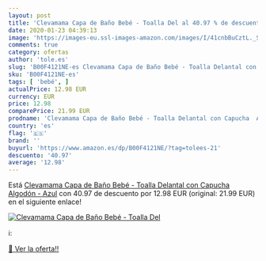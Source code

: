 ```yaml
---
layout: post
title: 'Clevamama Capa de Baño Bebé - Toalla Del al 40.97 % de descuento'
date: 2020-01-23 04:39:13
image: 'https://images-eu.ssl-images-amazon.com/images/I/41cnbBuCztL._SL400_.jpg'
comments: true
category: ofertas
author: 'tole.es'
slug: 'B00F4121NE-es Clevamama Capa de Baño Bebé - Toalla Delantal con Capucha...'
sku: 'B00F4121NE-es'
tags: [ 'bebé', ]
actualPrice: 12.98 EUR
currency: EUR
price: 12.98
comparePrice: 21.99 EUR
prodname: 'Clevamama Capa de Baño Bebé - Toalla Delantal con Capucha  Algodón - Azul'
country: 'es'
flag: '🇪🇸'
brand: ''
buyurl: 'https://www.amazon.es/dp/B00F4121NE/?tag=tolees-21'
descuento: '40.97'
average: '12.98'
---
```


Está [Clevamama Capa de Baño Bebé - Toalla Delantal con Capucha  Algodón - Azul](https://www.amazon.es/dp/B00F4121NE/?tag=tolees-21) con 40.97 de descuento por 12.98 EUR (original: 21.99 EUR) en el siguiente enlace!

[![Clevamama Capa de Baño Bebé - Toalla Del](https://images-eu.ssl-images-amazon.com/images/I/41cnbBuCztL._SL400_.jpg)](https://www.amazon.es/dp/B00F4121NE/?tag=tolees-21)

ℹ️:


[🛒 Ver la oferta!!](https://www.amazon.es/dp/B00F4121NE/?tag=tolees-21)
